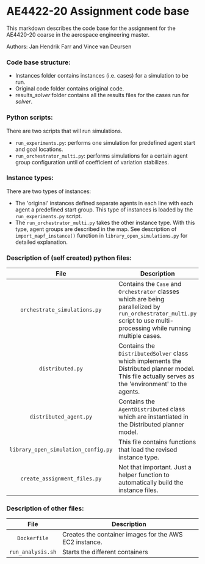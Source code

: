 # AE4422-20 Assignment code base

This markdown describes the code base for the assignment for the AE4420-20 coarse in the aerospace engineering master.

Authors: Jan Hendrik Farr and Vince van Deursen

### Code base structure:
* Instances folder contains instances (i.e. cases) for a simulation to be run. 
* Original code folder contains original code. 
* results_<em>solver</em> folder contains all the results files for the cases run for <em>solver</em>.


### Python scripts: 
There are two scripts that will run simulations. 
* `run_experiments.py`: performs one simulation for predefined agent start and goal locations. 
* `run_orchestrator_multi.py`: performs simulations for a certain agent group configuration until of coefficient of variation stabilizes.


### Instance types:
There are two types of instances: 
* The 'original' instances defined separate agents in each line with each agent a predefined start group. This type of instances is loaded by the `run_experiments.py` script.
* The `run_orchestrator_multi.py` takes the other instance type. With this type, agent groups are described in the map. See description of `import_mapf_instance()` function in `library_open_simulations.py` for detailed explanation.


### Description of (self created) python files:
| File | Description
|:----:|------|
|`orchestrate_simulations.py`  |    Contains the `Case` and `Orchestrator` classes which are being parallelized by `run_orchestrator_multi.py` script to use multi-processing while running multiple cases. |
|`distributed.py`| Contains the `DistributedSolver` class which implements the Distributed planner model. This file actually serves as the 'environment' to the agents.|
|`distributed_agent.py`| Contains the `AgentDistributed` class which are instantiated in the Distributed planner model. |
|`library_open_simulation_config.py` |  This file contains functions that load the revised instance type.  |
|`create_assignment_files.py` |  Not that important. Just a helper function to automatically build the instance files.|

### Description of other files: 

| File | Description
|:----:|------|
|`Dockerfile`  |  Creates the container images for the AWS EC2 instance. |
|`run_analysis.sh`| Starts the different containers |
